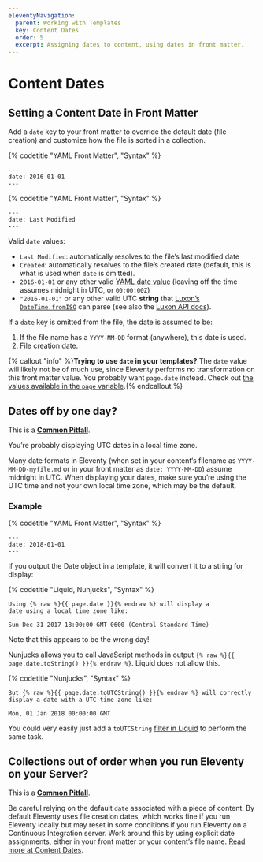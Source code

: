 ```yaml
---
eleventyNavigation:
  parent: Working with Templates
  key: Content Dates
  order: 5
  excerpt: Assigning dates to content, using dates in front matter.
---
```

# Content Dates

## Setting a Content Date in Front Matter

Add a `date` key to your front matter to override the default date (file creation) and customize how the file is sorted in a collection.

{% codetitle "YAML Front Matter", "Syntax" %}

```
---
date: 2016-01-01
---
```

{% codetitle "YAML Front Matter", "Syntax" %}

```
---
date: Last Modified
---
```

Valid `date` values:

* `Last Modified`: automatically resolves to the file’s last modified date
* `Created`: automatically resolves to the file’s created date (default, this is what is used when `date` is omitted).
* `2016-01-01` or any other valid [YAML date value](https://yaml.org/type/timestamp.html) (leaving off the time assumes midnight in UTC, or `00:00:00Z`)
* `"2016-01-01"` or any other valid UTC **string** that [Luxon’s `DateTime.fromISO`](https://moment.github.io/luxon/docs/manual/parsing.html#parsing-technical-formats) can parse (see also the [Luxon API docs](https://moment.github.io/luxon/docs/class/src/datetime.js~DateTime.html#static-method-fromISO)).

If a `date` key is omitted from the file, the date is assumed to be:

1. If the file name has a `YYYY-MM-DD` format (anywhere), this date is used.
1. File creation date.

{% callout "info" %}<strong>Trying to use <code>date</code> in your templates?</strong> The <code>date</code> value will likely not be of much use, since Eleventy performs no transformation on this front matter value. You probably want <code>page.date</code> instead. Check out <a href="/docs/data-eleventy-supplied/#page-variable-contents">the values available in the <code>page</code> variable</a>.{% endcallout %}

## Dates off by one day?

<div class="elv-callout elv-callout-warn">This is a <a href="/docs/pitfalls/"><strong>Common Pitfall</strong></a>.</div>

You’re probably displaying UTC dates in a local time zone.

Many date formats in Eleventy (when set in your content‘s filename as `YYYY-MM-DD-myfile.md` or in your front matter as `date: YYYY-MM-DD`) assume midnight in UTC. When displaying your dates, make sure you’re using the UTC time and not your own local time zone, which may be the default.

### Example

{% codetitle "YAML Front Matter", "Syntax" %}

```
---
date: 2018-01-01
---
```

If you output the Date object in a template, it will convert it to a string for display:

{% codetitle "Liquid, Nunjucks", "Syntax" %}

```
Using {% raw %}{{ page.date }}{% endraw %} will display a
date using a local time zone like:

Sun Dec 31 2017 18:00:00 GMT-0600 (Central Standard Time)
```

Note that this appears to be the wrong day!

Nunjucks allows you to call JavaScript methods in output `{% raw %}{{ page.date.toString() }}{% endraw %}`. Liquid does not allow this.

{% codetitle "Nunjucks", "Syntax" %}

```
But {% raw %}{{ page.date.toUTCString() }}{% endraw %} will correctly
display a date with a UTC time zone like:

Mon, 01 Jan 2018 00:00:00 GMT
```

You could very easily just add a `toUTCString` [filter in Liquid](/docs/filters/) to perform the same task.

## Collections out of order when you run Eleventy on your Server?

<div class="elv-callout elv-callout-warn">This is a <a href="/docs/pitfalls/"><strong>Common Pitfall</strong></a>.</div>

Be careful relying on the default `date` associated with a piece of content. By default Eleventy uses file creation dates, which works fine if you run Eleventy locally but may reset in some conditions if you run Eleventy on a Continuous Integration server. Work around this by using explicit date assignments, either in your front matter or your content’s file name. [Read more at Content Dates](/docs/dates/).
